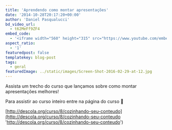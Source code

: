 ```yaml
---
title: 'Aprendendo como montar apresentações'
date: '2014-10-28T20:17:20+00:00'
author: 'Daniel Pasqualucci'
bd_video_url:
  - t62MeFf9ZF4
embed_code:
  - '<iframe width="560" height="315" src="https://www.youtube.com/embed/t62MeFf9ZF4" frameborder="0" allowfullscreen></iframe>'
aspect_ratio:
  - '1'
featuredpost: false
templatekey: blog-post
tags:
  - geral
featuredImage: ../static/images/Screen-Shot-2016-02-29-at-12.jpg
---
```


Assista um trecho do curso que lançamos sobre como montar apresentações melhores!

Para assistir ao curso inteiro entre na página do curso 🙂

[http://descola.org/curso/8/cozinhando-seu-conteudo](http://descola.org/curso/8/cozinhando-seu-conteudo 'http://descola.org/curso/8/cozinhando-seu-conteudo')
